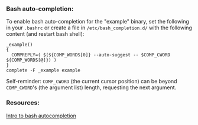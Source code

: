 ### Bash auto-completion:
To enable bash auto-completion for the "example" binary, set the following
in your `.bashrc` or create a file in `/etc/bash_completion.d/` with the following content (and restart bash shell):

```
_example()
{
  COMPREPLY=( $(${COMP_WORDS[0]} --auto-suggest -- $COMP_CWORD ${COMP_WORDS[@]}) )
}
complete -F _example example
```

Self-reminder: `COMP_CWORD` (the current cursor position) can be beyond `COMP_CWORD`'s (the argument list) length, requesting the next argument.

### Resources:

[Intro to bash autocompletion](http://web.archive.org/web/20180304191616/https://debian-administration.org/article/317/An_introduction_to_bash_completion_part_2)
